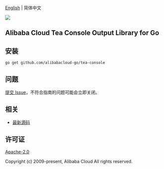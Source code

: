 [English](README.md) | 简体中文

![](https://aliyunsdk-pages.alicdn.com/icons/AlibabaCloud.svg)

## Alibaba Cloud Tea Console Output Library for Go

## 安装

```bash
go get github.com/alibabacloud-go/tea-console
```

## 问题

[提交 Issue](https://github.com/aliyun/tea-console/issues/new)，不符合指南的问题可能会立即关闭。

## 相关

* [最新源码](https://github.com/aliyun/tea-console)

## 许可证

[Apache-2.0](http://www.apache.org/licenses/LICENSE-2.0)

Copyright (c) 2009-present, Alibaba Cloud All rights reserved.
